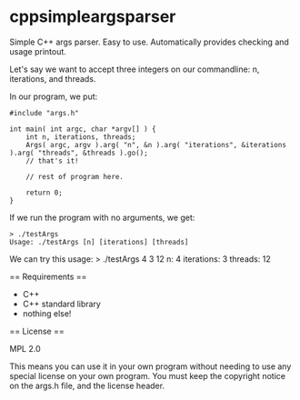 cppsimpleargsparser
===================

Simple C++ args parser.  Easy to use.  Automatically provides checking and usage printout.

Let's say we want to accept three integers on our commandline: n, iterations, and threads.

In our program, we put:

    #include "args.h"

    int main( int argc, char *argv[] ) {
        int n, iterations, threads;
        Args( argc, argv ).arg( "n", &n ).arg( "iterations", &iterations ).arg( "threads", &threads ).go();
        // that's it!

        // rest of program here.

        return 0;
    }

If we run the program with no arguments, we get:

    > ./testArgs
    Usage: ./testArgs [n] [iterations] [threads]

We can try this usage:
    > ./testArgs 4 3 12
    n: 4
    iterations: 3
    threads: 12

== Requirements ==

- C++
- C++ standard library
- nothing else!

== License ==

MPL 2.0

This means you can use it in your own program without needing to 
use any special license on your own program.  You must keep
the copyright notice on the args.h file, and the license 
header.


